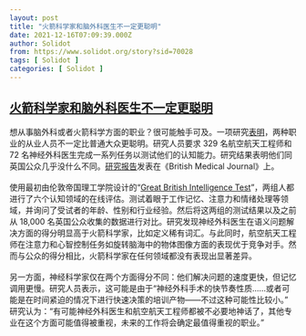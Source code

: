 ```yaml
---
layout: post
title: "火箭科学家和脑外科医生不一定更聪明"
date: 2021-12-16T07:09:39.000Z
author: Solidot
from: https://www.solidot.org/story?sid=70028
tags: [ Solidot ]
categories: [ Solidot ]
---
```

<!--1639638579000-->
[火箭科学家和脑外科医生不一定更聪明](https://www.solidot.org/story?sid=70028)
------

<div>
想从事脑外科或者火箭科学方面的职业？很可能触手可及。一项研究<a href="https://news.slashdot.org/story/21/12/14/234208/rocket-scientists-and-brain-surgeons-arent-necessarily-more-clever-study-finds">表明</a>，两种职业的从业人员不一定比普通大众更聪明。研究人员要求 329 名航空航天工程师和 72 名神经外科医生完成一系列任务以测试他们的认知能力。研究结果表明他们同英国公众几乎没什么不同。<a href="https://www.bmj.com/content/375/bmj-2021-067883">研究报告</a>发表在《British Medical Journal》上。<br><br>使用最初由伦敦帝国理工学院设计的“<a href="https://gbit.cognitron.co.uk/account/consent?next=/ex/task/rs_prospectiveMemoryObjects_1_immediate" target="_blank">Great British Intelligence Test</a>”，两组人都进行了六个认知领域的在线评估。测试着眼于工作记忆、注意力和情绪处理等领域，并询问了受试者的年龄、性别和行业经验。然后将这两组的测试结果以及之前从 18,000 名英国公众收集的数据进行对比。研究发现神经外科医生在语义问题解决方面的得分明显高于火箭科学家，比如定义稀有词汇。与此同时，航空航天工程师在注意力和心智控制任务如旋转脑海中的物体图像方面的表现优于竞争对手。然而与公众的得分相比，火箭科学家在任何领域都没有表现出显著差异。<br><br>另一方面，神经科学家仅在两个方面得分不同：他们解决问题的速度更快，但记忆调用更慢。研究人员表示，这可能是由于“神经外科手术的快节奏性质……或者可能是在时间紧迫的情况下进行快速决策的培训产物——不过这种可能性比较小。” 研究认为：“有可能神经外科医生和航空航天工程师都被不必要地神话了，其他专业在这个方面可能值得被重视，未来的工作将会确定最值得重视的职业。”
</div>
